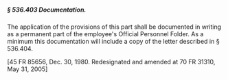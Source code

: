##### § 536.403 Documentation. #####

The application of the provisions of this part shall be documented in writing as a permanent part of the employee's Official Personnel Folder. As a minimum this documentation will include a copy of the letter described in § 536.404.

[45 FR 85656, Dec. 30, 1980. Redesignated and amended at 70 FR 31310, May 31, 2005]